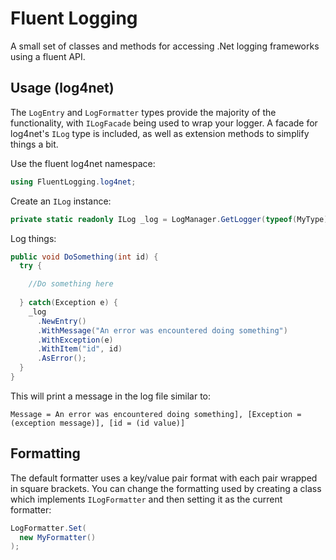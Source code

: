 Fluent Logging
==============

A small set of classes and methods for accessing .Net logging frameworks using a fluent API.

Usage (log4net)
-------------

The `LogEntry` and `LogFormatter` types provide the majority of the functionality, with `ILogFacade` being used to wrap your logger. 
A facade for log4net's `ILog` type is included, as well as extension methods to simplify things a bit.

Use the fluent log4net namespace:

```csharp
using FluentLogging.log4net;
```
  
Create an `ILog` instance:
  
```csharp
private static readonly ILog _log = LogManager.GetLogger(typeof(MyType));
```
  
Log things:
  
```csharp
public void DoSomething(int id) {
  try {  

    //Do something here
    
  } catch(Exception e) {
    _log
      .NewEntry()
      .WithMessage("An error was encountered doing something")
      .WithException(e)
      .WithItem("id", id)
      .AsError();
  }
}
```

This will print a message in the log file similar to:

`Message = An error was encountered doing something], [Exception = (exception message)], [id = (id value)]`

Formatting
-------------
The default formatter uses a key/value pair format with each pair wrapped in square brackets. You can change the
formatting used by creating a class which implements `ILogFormatter` and then setting it as the current formatter:

```csharp
LogFormatter.Set(
  new MyFormatter()
);
```
